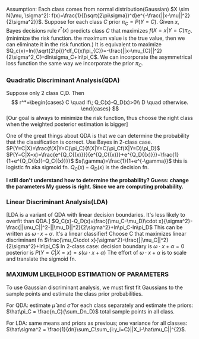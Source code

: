 Assumption: Each class comes from normal distribution(Gaussian)
$X \sim N(\mu, \sigma^2): f(x)=\frac{1}{(\sqrt{2\pi\sigma})^d}e^{-\frac{||x-\mu||^2}{2\sigma^2}}$.
Suppose for each class $C$ prior $\pi_C = P(Y=C)$.
Given $x$, Bayes decisions rule $r^*(x)$ predicts class $C$ that maximizes $f(X=x|Y=C)\pi_C$.(minimize the risk function. the maximum value is the true value, then we can eliminate it in the risk function.)
It is equivalent to maximize $Q_c(x)=ln((\sqrt{2\pi})^df_C(x)\pi_{C})=-\frac{||x-\mu_{C}||^2}{2\sigma^2_C}-dln\sigma_C+ln\pi_C$.
We can incorporate the asymmetrical loss function the same way we incorporate the prior $\pi_C$.

### Quadratic Discriminant Analysis(QDA)

Suppose only 2 class C,D. Then
$$
r^*=\begin{cases}
    C \quad if\; Q_C(x)-Q_D(x)>0\\
    D \quad otherwise.
\end{cases}
$$
[Our goal is always to minimize the risk function, thus choose the right class when the weighted posterior estimation is bigger]

One of the great things about QDA is that we can determine the probability that the classification is correct.
Use Bayes in 2-class case.
$P(Y=C|X)=\frac{f(X|Y=C)\pi_C}{f(X|Y=C)\pi_Cf(X|Y=D)\pi_D}$
$P(Y=C|X=x)=\frac{e^{Q_C{(x)}}}{e^{Q_C{(x)}}+e^{Q_D{(x)}}}=\frac{1}{1+e^{Q_D{(x)}-Q_C{(x)}}}$
$s(\gamma)=\frac{1}{1+e^{-\gamma}}$ this is logistic fn aka sigmoid fn. $Q_C{(x)}-Q_D{(x)}$ is the decision fn.

**I still don't understand how to determine the probability? Guess: change the parameters
My guess is right. Since we are computing probability.**

### Linear Discriminant Analysis(LDA)
[LDA is a variant of QDA with linear decision boundaries. It's less likely to overfit than QDA.]
$Q_C(x)-Q_D(x)=\frac{(\mu_C-\mu_D)\cdot x}{\sigma^2}-\frac{||\mu_C||^2-||\mu_D||^2}{2\sigma^2}+ln\pi_C-ln\pi_D$
This can be written as $\omega\cdot x+\alpha$. It's a linear classifier! Choose C that maximizes linear discriminant fn
$\frac{\mu_C\cdot x}{\sigma^2}-\frac{||\mu_C||^2}{2\sigma^2}+ln\pi_C$
In 2-class case: decision boundary is $\omega \cdot x + \alpha=0$
posterior is $P(Y=C|X=x)=s(\omega \cdot x + \alpha)$
The effort of $\omega \cdot x + \alpha$ is to scale and translate the sigmoid fn.

### MAXIMUM LIKELIHOOD ESTIMATION OF PARAMETERS
To use Gaussian discriminant analysis, we must first fit Gaussians to the sample points and estimate the class prior probabilities.

For QDA: estimate $\hat\mu$ and $\hat\sigma$ for each class separately and estimate the priors:
$\hat\pi_C = \frac{n_C}{\sum_Dn_D}$ total sample points in all class.

For LDA: same means and priors as previous; one variance for all classes:
$\hat\sigma^2 = \frac{1}{dn}\sum_C\sum_{i:y_i=C}||X_i-\hat\mu_C||^{2}$.
